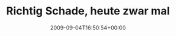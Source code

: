 ---
retweeted: false
source: <a href="http://twitter.com" rel="nofollow">Twitter Web Client</a>
entities:
  hashtags: []
  symbols: []
  user_mentions:
  - name: "@jens_p@mastodon.social"
    screen_name: udosson
    indices:
    - '92'
    - '100'
    id_str: '21851603'
    id: '21851603'
  - name: Marc Böttler
    screen_name: marcshark
    indices:
    - '105'
    - '115'
    id_str: '15440623'
    id: '15440623'
  urls: []
display_text_range:
- '0'
- '132'
favorite_count: '0'
id_str: '3760451560'
truncated: false
retweet_count: '0'
id: '3760451560'
created_at: Fri Sep 04 16:50:54 +0000 2009
favorited: false
full_text: Richtig Schade, heute zwar mal Näher an Karlsruhe als sonst, aber leider
  nicht nah genug um [@udosson](https://twitter.com/udosson) und [@marcshark](https://twitter.com/marcshark)
  live zu sehen...
lang: de
tags:
- pesos:twitter
date: '2009-09-04T16:50:54+00:00'
src: https://twitter.com/bascht/status/3760451560
original_url: https://twitter.com/bascht/status/3760451560
type: twitter_tweet
text: Richtig Schade, heute zwar mal Näher an Karlsruhe als sonst, aber leider nicht
  nah genug um [@udosson](https://twitter.com/udosson) und [@marcshark](https://twitter.com/marcshark)
  live zu sehen...
title: 'Richtig Schade, heute zwar mal '

---
